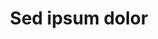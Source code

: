 ---
layout: post
title: Sed ipsum dolor
tagline: Phasellus convallis elit id ullamcorper pulvinar. Duis aliquam turpis mauris, eu ultricies erat malesuada quis. Aliquam dapibus.
image: images/pic01.jpg
imagePosition: center center
---